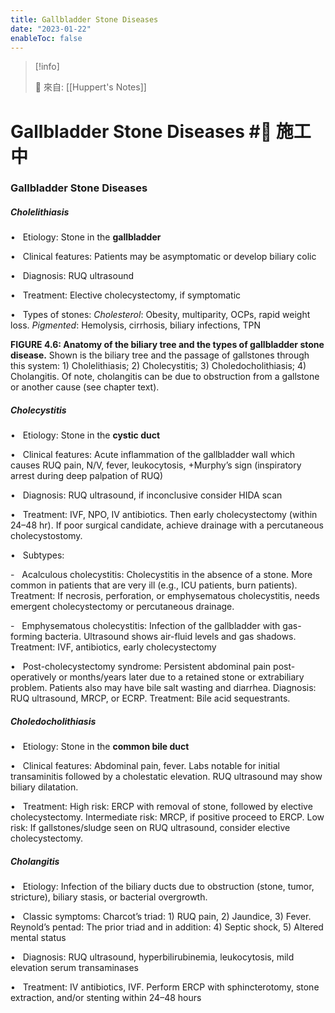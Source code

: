```yaml
---
title: Gallbladder Stone Diseases
date: "2023-01-22"
enableToc: false
---
```


> [!info]
>
> 🌱 來自: [[Huppert's Notes]]

# Gallbladder Stone Diseases #🚧 施工中

### Gallbladder Stone Diseases

##### Cholelithiasis

•   Etiology: Stone in the **gallbladder**

•   Clinical features: Patients may be asymptomatic or develop biliary colic

•   Diagnosis: RUQ ultrasound

•   Treatment: Elective cholecystectomy, if symptomatic

•   Types of stones: *Cholesterol*: Obesity, multiparity, OCPs, rapid weight loss. *Pigmented*: Hemolysis, cirrhosis, biliary infections, TPN



**FIGURE 4.6: Anatomy of the biliary tree and the types of gallbladder stone disease.** Shown is the biliary tree and the passage of gallstones through this system: 1) Cholelithiasis; 2) Cholecystitis; 3) Choledocholithiasis; 4) Cholangitis. Of note, cholangitis can be due to obstruction from a gallstone or another cause (see chapter text).

##### Cholecystitis

•   Etiology: Stone in the **cystic duct**

•   Clinical features: Acute inflammation of the gallbladder wall which causes RUQ pain, N/V, fever, leukocytosis, \+Murphy’s sign (inspiratory arrest during deep palpation of RUQ)

•   Diagnosis: RUQ ultrasound, if inconclusive consider HIDA scan

•   Treatment: IVF, NPO, IV antibiotics. Then early cholecystectomy (within 24–48 hr). If poor surgical candidate, achieve drainage with a percutaneous cholecystostomy.

•   Subtypes:

-   Acalculous cholecystitis: Cholecystitis in the absence of a stone. More common in patients that are very ill (e.g., ICU patients, burn patients). Treatment: If necrosis, perforation, or emphysematous cholecystitis, needs emergent cholecystectomy or percutaneous drainage.

-   Emphysematous cholecystitis: Infection of the gallbladder with gas-forming bacteria. Ultrasound shows air-fluid levels and gas shadows. Treatment: IVF, antibiotics, early cholecystectomy

•   Post-cholecystectomy syndrome: Persistent abdominal pain post-operatively or months/years later due to a retained stone or extrabiliary problem. Patients also may have bile salt wasting and diarrhea. Diagnosis: RUQ ultrasound, MRCP, or ECRP. Treatment: Bile acid sequestrants.

##### Choledocholithiasis

•   Etiology: Stone in the **common bile duct**

•   Clinical features: Abdominal pain, fever. Labs notable for initial transaminitis followed by a cholestatic elevation. RUQ ultrasound may show biliary dilatation.

•   Treatment: High risk: ERCP with removal of stone, followed by elective cholecystectomy. Intermediate risk: MRCP, if positive proceed to ERCP. Low risk: If gallstones/sludge seen on RUQ ultrasound, consider elective cholecystectomy.

##### Cholangitis

•   Etiology: Infection of the biliary ducts due to obstruction (stone, tumor, stricture), biliary stasis, or bacterial overgrowth.

•   Classic symptoms: Charcot’s triad: 1) RUQ pain, 2) Jaundice, 3) Fever. Reynold’s pentad: The prior triad and in addition: 4) Septic shock, 5) Altered mental status

•   Diagnosis: RUQ ultrasound, hyperbilirubinemia, leukocytosis, mild elevation serum transaminases

•   Treatment: IV antibiotics, IVF. Perform ERCP with sphincterotomy, stone extraction, and/or stenting within 24–48 hours

